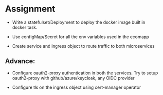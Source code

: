 # Assignment

- Write a statefulset/Deployment to deploy the docker image built in docker task. 

- Use configMap/Secret for all the env variables used in the ecomapp

- Create service and ingress object to route traffic to both microservices

## Advance:

- Configure oauth2-proxy authentication in both the services. Try to setup oauth2-proxy with github/azure/keycloak, any OIDC provider

- Configure tls on the ingress object using cert-manager operator  